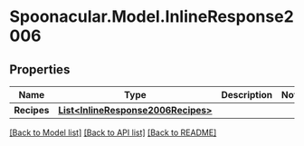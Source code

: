 # Spoonacular.Model.InlineResponse2006

## Properties

Name | Type | Description | Notes
------------ | ------------- | ------------- | -------------
**Recipes** | [**List&lt;InlineResponse2006Recipes&gt;**](InlineResponse2006Recipes.md) |  | 

[[Back to Model list]](../README.md#documentation-for-models) [[Back to API list]](../README.md#documentation-for-api-endpoints) [[Back to README]](../README.md)

